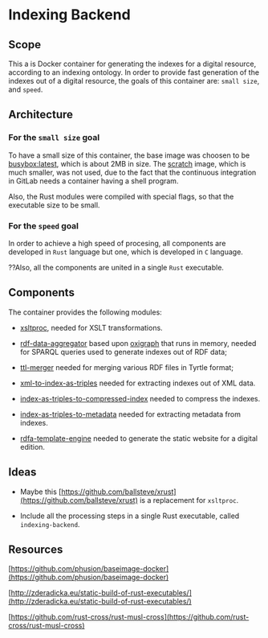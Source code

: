 # Indexing Backend

## Scope

This a is Docker container for generating the indexes for a digital resource, according to an indexing ontology. In order to provide fast generation of the indexes out of a digital resource, the goals of this container are: ```small size```, and ```speed```.

## Architecture

### For the ```small size``` goal

To have a small size of this container, the base image was choosen to be [busybox:latest](https://hub.docker.com/_/busybox), which is about 2MB in size. The [scratch](https://hub.docker.com/_/scratch) image, which is much smaller, was not used, due to the fact that the continuous integration in GitLab needs a container having a shell program.

Also, the Rust modules were compiled with special flags, so that the executable size to be small.

### For the ```speed``` goal

In order to achieve a high speed of procesing, all components are developed in ```Rust``` language but one, which is developed in ```C``` language.

??Also, all the components are united in a single ```Rust``` executable.

## Components

The container provides the following modules:

* [xsltproc](http://xmlsoft.org/xslt/xsltproc.html), needed for XSLT transformations.

* [rdf-data-aggregator](https://gitlab.rlp.net/adwmainz/nfdi4culture/cdmd/rdf-data-aggregator) based upon [oxigraph](https://github.com/oxigraph/oxigraph) that runs in memory, needed for SPARQL queries used to generate indexes out of RDF data;

* [ttl-merger](https://gitlab.com/claudius-teodorescu/ttl-merger) needed for merging various RDF files in Tyrtle format;

* [xml-to-index-as-triples](https://gitlab.com/claudius-teodorescu/xml-to-index-as-triples) needed for extracting indexes out of XML data.

* [index-as-triples-to-compressed-index](https://gitlab.com/claudius-teodorescu/index-as-triples-to-compressed-index) needed to compress the indexes.

* [index-as-triples-to-metadata](https://gitlab.com/claudius-teodorescu/index-as-triples-to-metadata) needed for extracting metadata from indexes.

* [rdfa-template-engine](https://gitlab.com/claudius-teodorescu/rdfa-template-engine) needed to generate the static website for a digital edition.

## Ideas

* Maybe this [https://github.com/ballsteve/xrust](https://github.com/ballsteve/xrust) is a replacement for ```xsltproc```.

* Include all the processing steps in a single Rust executable, called ```indexing-backend```.

## Resources

[https://github.com/phusion/baseimage-docker](https://github.com/phusion/baseimage-docker)

[http://zderadicka.eu/static-build-of-rust-executables/](http://zderadicka.eu/static-build-of-rust-executables/)

[https://github.com/rust-cross/rust-musl-cross](https://github.com/rust-cross/rust-musl-cross)
